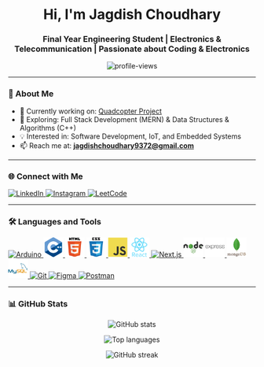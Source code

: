 <h1 align="center">Hi, I'm Jagdish Choudhary</h1>
<h3 align="center">Final Year Engineering Student | Electronics & Telecommunication | Passionate about Coding & Electronics</h3>

<p align="center">
  <img src="https://komarev.com/ghpvc/?username=jagdishchoudhary04&label=Profile%20views&color=0e75b6&style=flat" alt="profile-views" />
</p>

---

### 🚀 About Me
- 🔭 Currently working on: [Quadcopter Project](https://github.com/JagdishChoudhary04/Quadcopter)  
- 🌱 Exploring: Full Stack Development (MERN) & Data Structures & Algorithms (C++)  
- 💡 Interested in: Software Development, IoT, and Embedded Systems  
- 📫 Reach me at: **jagdishchoudhary9372@gmail.com**  

---

### 🌐 Connect with Me
<p align="left">
<a href="https://www.linkedin.com/in/jagdish-choudhary-374a54245" target="_blank">
  <img src="https://raw.githubusercontent.com/rahuldkjain/github-profile-readme-generator/master/src/images/icons/Social/linked-in-alt.svg" alt="LinkedIn" height="30" width="40" />
</a>
<a href="https://instagram.com/jagdishchoudhary9268" target="_blank">
  <img src="https://raw.githubusercontent.com/rahuldkjain/github-profile-readme-generator/master/src/images/icons/Social/instagram.svg" alt="Instagram" height="30" width="40" />
</a>
<a href="https://leetcode.com/u/jagdish_choudhary/" target="_blank">
  <img src="https://raw.githubusercontent.com/rahuldkjain/github-profile-readme-generator/master/src/images/icons/Social/leet-code.svg" alt="LeetCode" height="30" width="40" />
</a>
</p>

---

### 🛠️ Languages and Tools
<p align="left"> 
  <a href="https://www.arduino.cc/" target="_blank"> <img src="https://cdn.worldvectorlogo.com/logos/arduino-1.svg" alt="Arduino" width="40" height="40"/> </a>
  <a href="https://www.w3schools.com/cpp/" target="_blank"> <img src="https://raw.githubusercontent.com/devicons/devicon/master/icons/cplusplus/cplusplus-original.svg" alt="C++" width="40" height="40"/> </a>
  <a href="https://developer.mozilla.org/en-US/docs/Web/HTML" target="_blank"> <img src="https://raw.githubusercontent.com/devicons/devicon/master/icons/html5/html5-original-wordmark.svg" alt="HTML" width="40" height="40"/> </a>
  <a href="https://developer.mozilla.org/en-US/docs/Web/CSS" target="_blank"> <img src="https://raw.githubusercontent.com/devicons/devicon/master/icons/css3/css3-original-wordmark.svg" alt="CSS" width="40" height="40"/> </a>
  <a href="https://developer.mozilla.org/en-US/docs/Web/JavaScript" target="_blank"> <img src="https://raw.githubusercontent.com/devicons/devicon/master/icons/javascript/javascript-original.svg" alt="JavaScript" width="40" height="40"/> </a>
  <a href="https://reactjs.org/" target="_blank"> <img src="https://raw.githubusercontent.com/devicons/devicon/master/icons/react/react-original-wordmark.svg" alt="React" width="40" height="40"/> </a>
  <a href="https://nextjs.org/" target="_blank"> <img src="https://cdn.worldvectorlogo.com/logos/nextjs-2.svg" alt="Next.js" width="40" height="40"/> </a>
  <a href="https://nodejs.org" target="_blank"> <img src="https://raw.githubusercontent.com/devicons/devicon/master/icons/nodejs/nodejs-original-wordmark.svg" alt="Node.js" width="40" height="40"/> </a>
  <a href="https://expressjs.com" target="_blank"> <img src="https://raw.githubusercontent.com/devicons/devicon/master/icons/express/express-original-wordmark.svg" alt="Express.js" width="40" height="40"/> </a>
  <a href="https://www.mongodb.com/" target="_blank"> <img src="https://raw.githubusercontent.com/devicons/devicon/master/icons/mongodb/mongodb-original-wordmark.svg" alt="MongoDB" width="40" height="40"/> </a>
  <a href="https://www.mysql.com/" target="_blank"> <img src="https://raw.githubusercontent.com/devicons/devicon/master/icons/mysql/mysql-original-wordmark.svg" alt="MySQL" width="40" height="40"/> </a>
  <a href="https://git-scm.com/" target="_blank"> <img src="https://www.vectorlogo.zone/logos/git-scm/git-scm-icon.svg" alt="Git" width="40" height="40"/> </a>
  <a href="https://www.figma.com/" target="_blank"> <img src="https://www.vectorlogo.zone/logos/figma/figma-icon.svg" alt="Figma" width="40" height="40"/> </a>
  <a href="https://www.postman.com/" target="_blank"> <img src="https://www.vectorlogo.zone/logos/getpostman/getpostman-icon.svg" alt="Postman" width="40" height="40"/> </a>
</p>

---

### 📊 GitHub Stats
<p align="center">
  <!-- Overall Stats -->
  <img
    src="https://github-readme-stats.vercel.app/api?username=jagdishchoudhary04&show_icons=true&theme=radical&token=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"
    alt="GitHub stats"
  />
</p>

<p align="center">
  <!-- Top Languages -->
  <img
    src="https://github-readme-stats.vercel.app/api/top-langs/?username=jagdishchoudhary04&layout=compact&theme=radical&token=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"
    alt="Top languages"
  />
</p>

<p align="center">
  <!-- Streak Stats -->
  <img
    src="https://github-readme-streak-stats.herokuapp.com?user=jagdishchoudhary04&theme=radical"
    alt="GitHub streak"
  />
</p>

